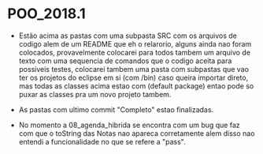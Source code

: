# POO_2018.1
  - Estão acima as pastas com uma subpasta SRC com os arquivos de codigo alem de um README que eh o relarorio,
    alguns ainda nao foram colocados, provavelmente colocarei para todos tambem um arquivo de texto com uma
    sequencia de comandos que o codigo aceita para possiveis testes, colocarei tambem uma pasta com
    subpastas que vao ter os projetos do eclipse em si (com /bin) caso queira importar direto, mas todas as
    classes acima estao com (default package) entao pode so puxar as classes pra um novo projeto tambem.
    
  - As pastas com ultimo commit "Completo" estao finalizadas.
  
  - No momento a 08_agenda_hibrida se encontra com um bug que faz com que o toString das Notas nao apareca corretamente
    alem disso nao entendi a funcionalidade no que se refere a "pass".
